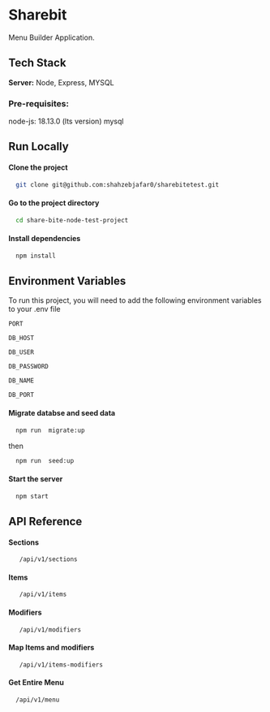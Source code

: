 # Sharebit

Menu Builder Application.

## Tech Stack

**Server:** Node, Express, MYSQL

### Pre-requisites:

node-js: 18.13.0 (lts version)
mysql

## Run Locally

#### Clone the project

```bash
  git clone git@github.com:shahzebjafar0/sharebitetest.git
```

#### Go to the project directory

```bash
  cd share-bite-node-test-project
```

#### Install dependencies

```bash
  npm install
```

## Environment Variables

To run this project, you will need to add the following environment variables to your .env file

`PORT`

`DB_HOST`

`DB_USER`

`DB_PASSWORD`

`DB_NAME`

`DB_PORT`

#### Migrate databse and seed data

```bash
  npm run  migrate:up
```

then

```bash
  npm run  seed:up
```

#### Start the server

```bash
  npm start
```

## API Reference

#### Sections

```http
   /api/v1/sections
```

#### Items

```http
   /api/v1/items
```

#### Modifiers

```http
   /api/v1/modifiers
```

#### Map Items and modifiers

```http
   /api/v1/items-modifiers
```

#### Get Entire Menu

```http
  /api/v1/menu
```
